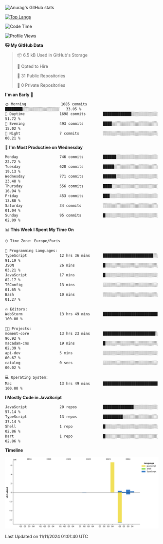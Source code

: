 ![Anurag's GitHub stats](https://github-readme-stats.vercel.app/api?username=sufiane&theme=dark&show_icons=true&count_private=true)


[![Top Langs](https://github-readme-stats.vercel.app/api/top-langs/?username=sufiane&layout=compact)](https://github.com/anuraghazra/github-readme-stats)

<!--START_SECTION:waka-->
![Code Time](http://img.shields.io/badge/Code%20Time-1%2C428%20hrs%2012%20mins-blue)

![Profile Views](http://img.shields.io/badge/Profile%20Views-0-blue)

**🐱 My GitHub Data** 

> 📦 6.5 kB Used in GitHub's Storage 
 > 
> 💼 Opted to Hire
 > 
> 📜 31 Public Repositories 
 > 
> 🔑 0 Private Repositories 
 > 
**I'm an Early 🐤** 

```text
🌞 Morning                1085 commits        ████████░░░░░░░░░░░░░░░░░   33.05 % 
🌆 Daytime                1698 commits        █████████████░░░░░░░░░░░░   51.72 % 
🌃 Evening                493 commits         ████░░░░░░░░░░░░░░░░░░░░░   15.02 % 
🌙 Night                  7 commits           ░░░░░░░░░░░░░░░░░░░░░░░░░   00.21 % 
```
📅 **I'm Most Productive on Wednesday** 

```text
Monday                   746 commits         ██████░░░░░░░░░░░░░░░░░░░   22.72 % 
Tuesday                  628 commits         █████░░░░░░░░░░░░░░░░░░░░   19.13 % 
Wednesday                771 commits         ██████░░░░░░░░░░░░░░░░░░░   23.48 % 
Thursday                 556 commits         ████░░░░░░░░░░░░░░░░░░░░░   16.94 % 
Friday                   453 commits         ███░░░░░░░░░░░░░░░░░░░░░░   13.80 % 
Saturday                 34 commits          ░░░░░░░░░░░░░░░░░░░░░░░░░   01.04 % 
Sunday                   95 commits          █░░░░░░░░░░░░░░░░░░░░░░░░   02.89 % 
```


📊 **This Week I Spent My Time On** 

```text
🕑︎ Time Zone: Europe/Paris

💬 Programming Languages: 
TypeScript               12 hrs 36 mins      ███████████████████████░░   91.19 % 
JSON                     26 mins             █░░░░░░░░░░░░░░░░░░░░░░░░   03.21 % 
JavaScript               17 mins             █░░░░░░░░░░░░░░░░░░░░░░░░   02.17 % 
TSConfig                 13 mins             ░░░░░░░░░░░░░░░░░░░░░░░░░   01.65 % 
Bash                     10 mins             ░░░░░░░░░░░░░░░░░░░░░░░░░   01.27 % 

🔥 Editors: 
WebStorm                 13 hrs 49 mins      █████████████████████████   100.00 % 

🐱‍💻 Projects: 
moment-core              13 hrs 23 mins      ████████████████████████░   96.92 % 
macadam-cms              19 mins             █░░░░░░░░░░░░░░░░░░░░░░░░   02.39 % 
api-dev                  5 mins              ░░░░░░░░░░░░░░░░░░░░░░░░░   00.67 % 
catalog                  0 secs              ░░░░░░░░░░░░░░░░░░░░░░░░░   00.02 % 

💻 Operating System: 
Mac                      13 hrs 49 mins      █████████████████████████   100.00 % 
```

**I Mostly Code in JavaScript** 

```text
JavaScript               20 repos            ██████████████░░░░░░░░░░░   57.14 % 
TypeScript               13 repos            █████████░░░░░░░░░░░░░░░░   37.14 % 
Shell                    1 repo              █░░░░░░░░░░░░░░░░░░░░░░░░   02.86 % 
Dart                     1 repo              █░░░░░░░░░░░░░░░░░░░░░░░░   02.86 % 
```



**Timeline**

![Lines of Code chart](https://raw.githubusercontent.com/Sufiane/Sufiane/main/assets/bar_graph.png)


 Last Updated on 11/11/2024 01:01:40 UTC
<!--END_SECTION:waka-->


<!--
**Sufiane/sufiane** is a ✨ _special_ ✨ repository because its `README.md` (this file) appears on your GitHub profile.

Here are some ideas to get you started:

- 🔭 I’m currently working on ...
- 🌱 I’m currently learning ...
- 👯 I’m looking to collaborate on ...
- 🤔 I’m looking for help with ...
- 💬 Ask me about ...
- 📫 How to reach me: ...
- 😄 Pronouns: ...
- ⚡ Fun fact: ...
-->
